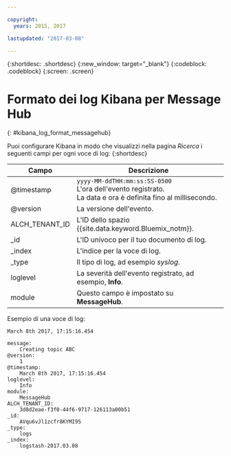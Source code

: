 ```yaml
---

copyright:
  years: 2015, 2017

lastupdated: "2017-03-08"

---
```



{:shortdesc: .shortdesc}
{:new_window: target="_blank"}
{:codeblock: .codeblock}
{:screen: .screen}


# Formato dei log Kibana per Message Hub
{: #kibana_log_format_messagehub}

Puoi configurare Kibana in modo che visualizzi nella pagina *Ricerca* i seguenti campi per ogni voce di log:
{:shortdesc}

| Campo | Descrizione |
|-------|-------------|
| @timestamp | `yyyy-MM-ddTHH:mm:ss:SS-0500`  <br> L'ora dell'evento registrato. <br> La data e ora è definita fino al millisecondo. |
| @version | La versione dell'evento. |
| ALCH_TENANT_ID | L'ID dello spazio {{site.data.keyword.Bluemix_notm}}. |
| \_id | L'ID univoco per il tuo documento di log. |
| \_index | L'indice per la voce di log. |
| \_type | Il tipo di log, ad esempio *syslog*. |
| loglevel | La severità dell'evento registrato, ad esempio, **Info**. |
| module | Questo campo è impostato su **MessageHub**. |


Esempio di una voce di log: 

``` 	
March 8th 2017, 17:15:16.454	

message:
    Creating topic ABC
@version:
    1
@timestamp:
    March 8th 2017, 17:15:16.454
loglevel:
    Info
module:
    MessageHub
ALCH_TENANT_ID:
    3d8d2eae-f3f0-44f6-9717-126113a00b51
_id:
    AVqu6vJl1zcfr8KYMI95
_type:
    logs
_index:
    logstash-2017.03.08

```
